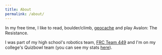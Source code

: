 ```yaml
---
title: About
permalink: /about/
---
```


In my free time, I like to read, boulder/climb, [geocache](https://www.geocaching.com/p/?u=sidewalkill) and play Avalon: The Resistance.

I was part of my high school's robotics team, [FRC Team 449](https://robot.mbhs.edu/) and I'm on my college's Quizbowl team (you can see my stats [here](https://hdwhite.org/qb/stats/player/shwetha+kunnam/)).

